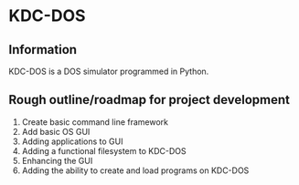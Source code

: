 # KDC-DOS

## Information
KDC-DOS is a DOS simulator programmed in Python.

## Rough outline/roadmap for project development
1. Create basic command line framework
2. Add basic OS GUI
3. Adding applications to GUI
4. Adding a functional filesystem to KDC-DOS
5. Enhancing the GUI
6. Adding the ability to create and load programs on KDC-DOS
